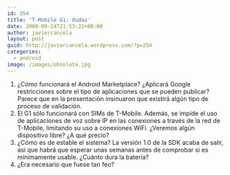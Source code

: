 ```yaml
---
id: 254
title: 'T-Mobile G1: dudas'
date: 2008-09-24T21:53:22+00:00
author: javiercancela
layout: post
guid: http://javiercancela.wordpress.com/?p=254
categories:
  - android
image: /images/obsolete.jpg
---
```

  1. ¿Cómo funcionará el Android Marketplace? ¿Aplicará Google restricciones sobre el tipo de aplicaciones que se pueden publicar? Parece que en la presentación insinuaron que existirá algún tipo de proceso de validación.
  2. El G1 sólo funcionará con SIMs de T-Mobile. Además, se impide el uso de aplicaciones de voz sobre IP en las conexiones a través de la red de T-Mobile, limitando su uso a conexiones WiFi. ¿Veremos algún dispositivo libre? ¿A qué precio?
  3. ¿Cómo es de estable el sistema? La versión 1.0 de la SDK acaba de salir, así que habrá que esperar unas semanas antes de comprobar si es mínimamente usable. ¿Cuánto dura la batería?
  4. ¿Era necesario que fuese tan feo?